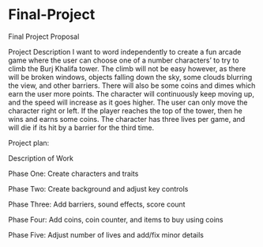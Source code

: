 # Final-Project

Final Project Proposal


Project Description
I want to word independently to create a fun arcade game where the user can choose one of a number characters’ to try to climb the Burj Khalifa tower. The climb will not be easy however, as there will be broken windows, objects falling down the sky, some clouds blurring the view, and other barriers. There will also be some coins and dimes which earn the user more points. The character will continuously keep moving up, and the speed will increase as it goes higher. The user can only move the character right or left. If the player reaches the top of the tower, then he wins and earns some coins. The character has three lives per game, and will die if its hit by a barrier for the third time. 




 Project plan:
 
Description of Work

Phase One: 	Create characters and traits 

Phase Two:	Create background and adjust key controls

Phase Three:	Add barriers, sound effects, score count

Phase Four:	Add coins, coin counter, and items to buy using coins 

Phase Five:	Adjust number of lives and add/fix minor details	



